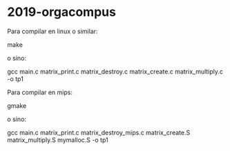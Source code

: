 # 2019-orgacompus

Para compilar en linux o similar:

make

o sino:

gcc main.c matrix_print.c matrix_destroy.c matrix_create.c matrix_multiply.c -o tp1



Para compilar en mips:

gmake

o sino:

gcc main.c matrix_print.c matrix_destroy_mips.c matrix_create.S matrix_multiply.S mymalloc.S -o tp1